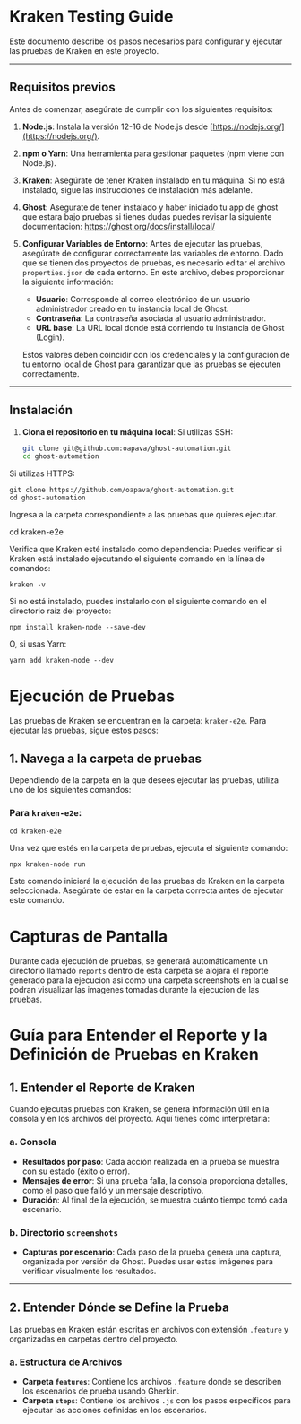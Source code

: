 # Kraken Testing Guide

Este documento describe los pasos necesarios para configurar y ejecutar las pruebas de Kraken en este proyecto.

---

## Requisitos previos

Antes de comenzar, asegúrate de cumplir con los siguientes requisitos:

1. **Node.js**: Instala la versión 12-16 de Node.js desde [https://nodejs.org/](https://nodejs.org/).
2. **npm o Yarn**: Una herramienta para gestionar paquetes (npm viene con Node.js).
3. **Kraken**: Asegúrate de tener Kraken instalado en tu máquina. Si no está instalado, sigue las instrucciones de instalación más adelante.
4. **Ghost**: Asegurate de tener instalado y haber iniciado tu app de ghost que estara bajo pruebas si tienes dudas puedes revisar la siguiente documentacion: https://ghost.org/docs/install/local/
5. **Configurar Variables de Entorno**: Antes de ejecutar las pruebas, asegúrate de configurar correctamente las variables de entorno. Dado que se tienen dos proyectos de pruebas, es necesario editar el archivo `properties.json` de cada entorno. En este archivo, debes proporcionar la siguiente información:

    - **Usuario**: Corresponde al correo electrónico de un usuario administrador creado en tu instancia local de Ghost.
    - **Contraseña**: La contraseña asociada al usuario administrador.
    - **URL base**: La URL local donde está corriendo tu instancia de Ghost (Login).

   Estos valores deben coincidir con los credenciales y la configuración de tu entorno local de Ghost para garantizar que las pruebas se ejecuten correctamente.
---

## Instalación

1. **Clona el repositorio en tu máquina local**:
   Si utilizas SSH:
   ```bash
   git clone git@github.com:oapava/ghost-automation.git
   cd ghost-automation

Si utilizas HTTPS:

    git clone https://github.com/oapava/ghost-automation.git
    cd ghost-automation

Ingresa a la carpeta correspondiente a las pruebas que quieres ejecutar.

cd kraken-e2e

Verifica que Kraken esté instalado como dependencia: Puedes verificar si Kraken está instalado ejecutando el siguiente comando en la línea de comandos:

    kraken -v

Si no está instalado, puedes instalarlo con el siguiente comando en el directorio raíz del proyecto:

    npm install kraken-node --save-dev

O, si usas Yarn:

    yarn add kraken-node --dev


# Ejecución de Pruebas

Las pruebas de Kraken se encuentran en la carpeta: `kraken-e2e`. Para ejecutar las pruebas, sigue estos pasos:

## 1. Navega a la carpeta de pruebas

Dependiendo de la carpeta en la que desees ejecutar las pruebas, utiliza uno de los siguientes comandos:

### Para `kraken-e2e`:

    cd kraken-e2e

Una vez que estés en la carpeta de pruebas, ejecuta el siguiente comando:

    npx kraken-node run

Este comando iniciará la ejecución de las pruebas de Kraken en la carpeta seleccionada. Asegúrate de estar en la carpeta correcta antes de ejecutar este comando.

# Capturas de Pantalla

Durante cada ejecución de pruebas, se generará automáticamente un directorio llamado `reports` dentro de esta carpeta se alojara el reporte generado para la ejecucion asi como una carpeta screenshots en la cual se podran visualizar
las imagenes tomadas durante la ejecucion de las pruebas.

# Guía para Entender el Reporte y la Definición de Pruebas en Kraken

## 1. Entender el Reporte de Kraken

Cuando ejecutas pruebas con Kraken, se genera información útil en la consola y en los archivos del proyecto. Aquí tienes cómo interpretarla:

### a. **Consola**
- **Resultados por paso**: Cada acción realizada en la prueba se muestra con su estado (éxito o error).
- **Mensajes de error**: Si una prueba falla, la consola proporciona detalles, como el paso que falló y un mensaje descriptivo.
- **Duración**: Al final de la ejecución, se muestra cuánto tiempo tomó cada escenario.

### b. **Directorio `screenshots`**
- **Capturas por escenario**: Cada paso de la prueba genera una captura, organizada por versión de Ghost. Puedes usar estas imágenes para verificar visualmente los resultados.

---

## 2. Entender Dónde se Define la Prueba

Las pruebas en Kraken están escritas en archivos con extensión `.feature` y organizadas en carpetas dentro del proyecto.

### a. **Estructura de Archivos**
- **Carpeta `features`**: Contiene los archivos `.feature` donde se describen los escenarios de prueba usando Gherkin.
- **Carpeta `steps`**: Contiene los archivos `.js` con los pasos específicos para ejecutar las acciones definidas en los escenarios.
 

